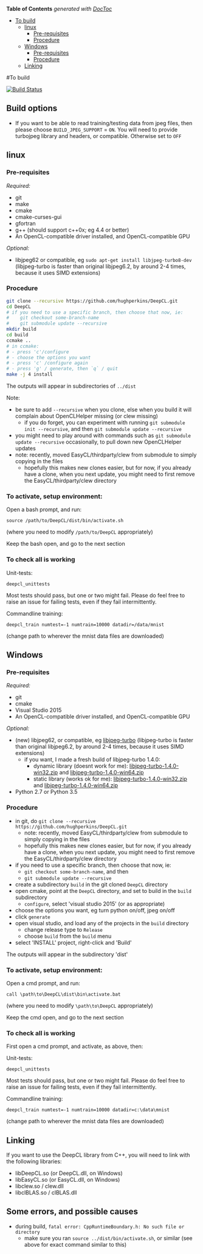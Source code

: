 <!-- START doctoc generated TOC please keep comment here to allow auto update -->
<!-- DON'T EDIT THIS SECTION, INSTEAD RE-RUN doctoc TO UPDATE -->
**Table of Contents**  *generated with [DocToc](https://github.com/thlorenz/doctoc)*

- [To build](#to-build)
  - [linux](#linux)
    - [Pre-requisites](#pre-requisites)
    - [Procedure](#procedure)
  - [Windows](#windows)
    - [Pre-requisites](#pre-requisites-1)
    - [Procedure](#procedure-1)
  - [Linking](#linking)

<!-- END doctoc generated TOC please keep comment here to allow auto update -->

#To build

[![Build Status](https://travis-ci.org/hughperkins/DeepCL.svg?branch=master)](https://travis-ci.org/hughperkins/DeepCL)

## Build options

* If you want to be able to read training/testing data from jpeg files, then please choose `BUILD_JPEG_SUPPORT` = `ON`. You will need to provide turbojpeg library and headers, or compatible.  Otherwise set to `OFF`

## linux

### Pre-requisites

*Required:*
- git
- make 
- cmake
- cmake-curses-gui
- gfortran
- g++ (should support c++0x; eg 4.4 or better)
- An OpenCL-compatible driver installed, and OpenCL-compatible GPU

*Optional:*
- libjpeg62 or compatible, eg `sudo apt-get install libjpeg-turbo8-dev` (libjpeg-turbo is faster than original libjpeg6.2, by around 2-4 times, because it uses SIMD extensions)

### Procedure

```bash
git clone --recursive https://github.com/hughperkins/DeepCL.git
cd DeepCL
# if you need to use a specific branch, then choose that now, ie:
#    git checkout some-branch-name
#    git submodule update --recursive
mkdir build
cd build
ccmake ..
# in ccmake:
# - press 'c'/configure
# - choose the options you want
# - press 'c' /configure again
# - press 'g' / generate, then `q` / quit
make -j 4 install
```

The outputs will appear in subdirectories of `../dist`

Note:
* be sure to add `--recursive` when you clone, else when you build it will complain about OpenCLHelper missing (or clew missing)
  * if you do forget, you can experiment with running `git submodule init --recursive`, and then `git submodule update --recursive`
* you might need to play around with commands such as `git submodule update --recursive` occasionally, to pull down new OpenCLHelper updates
* note: recently, moved EasyCL/thirdparty/clew from submodule to simply copying in the files
   * hopefully this makes new clones easier, but for now, if you already have a clone, when you next update, you might need to first remove the EasyCL/thirdparty/clew directory

### To activate, setup environment:

Open a bash prompt, and run:
```
source /path/to/DeepCL/dist/bin/activate.sh
```
(where you need to modify `/path/to/DeepCL` appropriately)

Keep the bash open, and go to the next section

### To check all is working

Unit-tests:
```
deepcl_unittests
```
Most tests should pass, but one or two might fail.  Please do feel free to raise an issue for failing tests, even if they fail intermittently.

Commandline training:
```
deepcl_train numtest=-1 numtrain=10000 datadir=/data/mnist
```
(change path to wherever the mnist data files are downloaded)

## Windows

### Pre-requisites

*Required:*
- git
- cmake
- Visual Studio 2015
- An OpenCL-compatible driver installed, and OpenCL-compatible GPU

*Optional:*
- (new) libjpeg62, or compatible, eg [libjpeg-turbo](http://www.libjpeg-turbo.org/Documentation/OfficialBinaries)  (libjpeg-turbo is faster than original libjpeg6.2, by around 2-4 times, because it uses SIMD extensions)
  - if you want, I made a fresh build of libjpeg-turbo 1.4.0:
    - dynamic library (doesnt work for me): [libjpeg-turbo-1.4.0-win32.zip](http://deepcl.hughperkins.com/Downloads/turbojpeg-1.4.0-win32.zip) and [libjpeg-turbo-1.4.0-win64.zip](http://deepcl.hughperkins.com/Downloads/turbojpeg-1.4.0-win64.zip)
    - static library (works ok for me): [libjpeg-turbo-1.4.0-win32.zip](http://deepcl.hughperkins.com/Downloads/turbojpeg-1.4.0-win32-static.zip) and [libjpeg-turbo-1.4.0-win64.zip](http://deepcl.hughperkins.com/Downloads/turbojpeg-1.4.0-win64-static.zip)
- Python 2.7 or Python 3.5

### Procedure

- in git, do `git clone --recursive https://github.com/hughperkins/DeepCL.git`
  - note: recently, moved EasyCL/thirdparty/clew from submodule to simply copying in the files
  - hopefully this makes new clones easier, but for now, if you already have a clone, when you next update, you might need to first remove the EasyCL/thirdparty/clew directory
- if you need to use a specific branch, then choose that now, ie:
  - `git checkout some-branch-name`, and then
  - `git submodule update --recursive`
- create a subdirectory `build` in the git cloned `DeepCL` directory
- open cmake, point at the `DeepCL` directory, and set to build in the `build` subdirectory
  - `configure`, select 'visual studio 2015' (or as appropriate)
- choose the options you want, eg turn python on/off, jpeg on/off
- click `generate`
- open visual studio, and load any of the projects in the `build` directory
  - change release type to `Release`
  - choose `build` from the `build` menu
- select 'INSTALL' project, right-click and 'Build'

The outputs will appear in the subdirectory 'dist'

### To activate, setup environment:

Open a cmd prompt, and run:
```
call \path\to\DeepCL\dist\bin\activate.bat
```
(where you need to modify `\path\to\DeepCL` appropriately)

Keep the cmd open, and go to the next section

### To check all is working

First open a cmd prompt, and activate, as above, then:

Unit-tests:
```
deepcl_unittests
```
Most tests should pass, but one or two might fail.  Please do feel free to raise an issue for failing tests, even if they fail intermittently.

Commandline training:
```
deepcl_train numtest=-1 numtrain=10000 datadir=c:\data\mnist
```
(change path to wherever the mnist data files are downloaded)

## Linking

If you want to use the DeepCL library from C++, you will need to link with the following libraries:
- libDeepCL.so (or DeepCL.dll, on Windows)
- libEasyCL.so (or EasyCL.dll, on Windows)
- libclew.so / clew.dll
- libclBLAS.so / clBLAS.dll

## Some errors, and possible causes

- during build, `fatal error: CppRuntimeBoundary.h: No such file or directory`
  - make sure you ran `source ../dist/bin/activate.sh`, or similar (see above for exact command similar to this)

